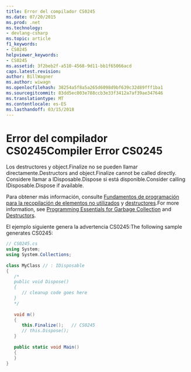 ```yaml
---
title: Error del compilador CS0245
ms.date: 07/20/2015
ms.prod: .net
ms.technology:
- devlang-csharp
ms.topic: article
f1_keywords:
- CS0245
helpviewer_keywords:
- CS0245
ms.assetid: 3f2beb2f-a510-4568-9d11-bb1f65066acd
caps.latest.revision: 
author: BillWagner
ms.author: wiwagn
ms.openlocfilehash: 38254a5f8a5a265d6098d9bf639c32d89fff1ba1
ms.sourcegitcommit: 83dd5ec003e788ccb3e33f3412a7af39ae347646
ms.translationtype: MT
ms.contentlocale: es-ES
ms.lasthandoff: 03/15/2018
---
```

# <a name="compiler-error-cs0245"></a><span data-ttu-id="3c4cf-102">Error del compilador CS0245</span><span class="sxs-lookup"><span data-stu-id="3c4cf-102">Compiler Error CS0245</span></span>
<span data-ttu-id="3c4cf-103">Los destructores y object.Finalize no se pueden llamar directamente.</span><span class="sxs-lookup"><span data-stu-id="3c4cf-103">Destructors and object.Finalize cannot be called directly.</span></span> <span data-ttu-id="3c4cf-104">Considere llamar a IDisposable.Dispose si está disponible.</span><span class="sxs-lookup"><span data-stu-id="3c4cf-104">Consider calling IDisposable.Dispose if available.</span></span>  
  
 <span data-ttu-id="3c4cf-105">Para obtener más información, consulte [Fundamentos de programación para la recopilación de elementos no utilizados](../../standard/garbage-collection/index.md) y [destructores](../../csharp/programming-guide/classes-and-structs/destructors.md).</span><span class="sxs-lookup"><span data-stu-id="3c4cf-105">For more information, see [Programming Essentials for Garbage Collection](../../standard/garbage-collection/index.md) and [Destructors](../../csharp/programming-guide/classes-and-structs/destructors.md).</span></span>  
  
 <span data-ttu-id="3c4cf-106">El ejemplo siguiente genera la advertencia CS0245:</span><span class="sxs-lookup"><span data-stu-id="3c4cf-106">The following sample generates CS0245:</span></span>  
  
```csharp  
// CS0245.cs  
using System;  
using System.Collections;  
  
class MyClass // : IDisposable  
{  
   /*  
   public void Dispose()  
   {  
      // cleanup code goes here  
   }  
   */  
  
   void m()  
   {  
      this.Finalize();   // CS0245  
      // this.Dispose();  
   }  
  
   public static void Main()  
   {  
   }  
}  
```
